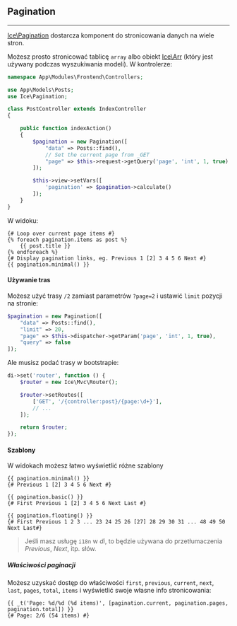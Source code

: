 ## Pagination
***
[Ice\Pagination](http://doc.iceframework.org/latest/class/Ice/Pagination.html) dostarcza komponent do stronicowania danych na wiele stron.

Możesz prosto stronicować tablicę `array` albo obiekt [Ice\Arr](http://doc.iceframework.org/latest/class/Ice/Arr.html) (który jest używany podczas wyszukiwania modeli). W kontrolerze:
```php
namespace App\Modules\Frontend\Controllers;

use App\Models\Posts;
use Ice\Pagination;

class PostController extends IndexController
{

    public function indexAction()
    {
        $pagination = new Pagination([
            "data" => Posts::find(),
            // Set the current page from _GET
            "page" => $this->request->getQuery('page', 'int', 1, true)
        ]);

        $this->view->setVars([
            'pagination' => $pagination->calculate()
        ]);
    }
}
```

W widoku:
```twig
{# Loop over current page items #}
{% foreach pagination.items as post %}
    {{ post.title }}
{% endforeach %}
{# Display pagination links, eg. Previous 1 [2] 3 4 5 6 Next #}
{{ pagination.minimal() }}
```

#### Używanie tras
Możesz użyć trasy `/2` zamiast parametrów `?page=2` i ustawić `limit` pozycji na stronie:
```php
$pagination = new Pagination([
    "data" => Posts::find(),
    "limit" => 20,
    "page" => $this->dispatcher->getParam('page', 'int', 1, true),
    "query" => false
]);
```

Ale musisz podać trasy w bootstrapie:
```php
di->set('router', function () {
    $router = new Ice\Mvc\Router();

    $router->setRoutes([
        ['GET', '/{controller:post}/{page:\d+}'],
        // ...
    ]);

    return $router;
});
```

#### Szablony
W widokach możesz łatwo wyświetlić różne szablony
```twig
{{ pagination.minimal() }}
{# Previous 1 [2] 3 4 5 6 Next #}
```

```twig
{{ pagination.basic() }}
{# First Previous 1 [2] 3 4 5 6 Next Last #}
```

```twig
{{ pagination.floating() }}
{# First Previous 1 2 3 ... 23 24 25 26 [27] 28 29 30 31 ... 48 49 50 Next Last#}
```

> Jeśli masz usługę `i18n` w *di*, to będzie używana do przetłumaczenia _Previous_, _Next_, itp. słów.

##### Właściwości paginacji
Możesz uzyskać dostęp do właściwości `first`, `previous`, `current`, `next`, `last`, `pages`, `total`, `items` i wyświetlić swoje własne info stronicowania:
```twig
{{ _t('Page: %d/%d (%d items)', [pagination.current, pagination.pages, pagination.total]) }}
{# Page: 2/6 (54 items) #}
```